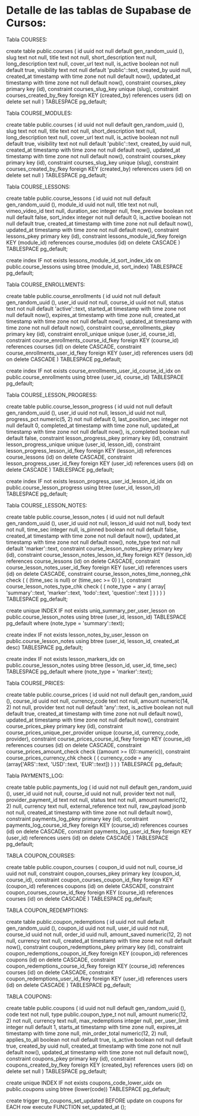 # Detalle de las tablas de Supabase de Cursos:

Tabla COURSES:

create table public.courses (
  id uuid not null default gen_random_uuid (),
  slug text not null,
  title text not null,
  short_description text null,
  long_description text null,
  cover_url text null,
  is_active boolean not null default true,
  visibility text not null default 'public'::text,
  created_by uuid null,
  created_at timestamp with time zone not null default now(),
  updated_at timestamp with time zone not null default now(),
  constraint courses_pkey primary key (id),
  constraint courses_slug_key unique (slug),
  constraint courses_created_by_fkey foreign KEY (created_by) references users (id) on delete set null
) TABLESPACE pg_default;

Tabla COURSE_MODULES:

create table public.courses (
  id uuid not null default gen_random_uuid (),
  slug text not null,
  title text not null,
  short_description text null,
  long_description text null,
  cover_url text null,
  is_active boolean not null default true,
  visibility text not null default 'public'::text,
  created_by uuid null,
  created_at timestamp with time zone not null default now(),
  updated_at timestamp with time zone not null default now(),
  constraint courses_pkey primary key (id),
  constraint courses_slug_key unique (slug),
  constraint courses_created_by_fkey foreign KEY (created_by) references users (id) on delete set null
) TABLESPACE pg_default;

Tabla COURSE_LESSONS:

create table public.course_lessons (
  id uuid not null default gen_random_uuid (),
  module_id uuid not null,
  title text not null,
  vimeo_video_id text null,
  duration_sec integer null,
  free_preview boolean not null default false,
  sort_index integer not null default 0,
  is_active boolean not null default true,
  created_at timestamp with time zone not null default now(),
  updated_at timestamp with time zone not null default now(),
  constraint lessons_pkey primary key (id),
  constraint lessons_module_id_fkey foreign KEY (module_id) references course_modules (id) on delete CASCADE
) TABLESPACE pg_default;

create index IF not exists lessons_module_id_sort_index_idx on public.course_lessons using btree (module_id, sort_index) TABLESPACE pg_default;

Tabla COURSE_ENROLLMENTS:

create table public.course_enrollments (
  id uuid not null default gen_random_uuid (),
  user_id uuid not null,
  course_id uuid not null,
  status text not null default 'active'::text,
  started_at timestamp with time zone not null default now(),
  expires_at timestamp with time zone null,
  created_at timestamp with time zone not null default now(),
  updated_at timestamp with time zone not null default now(),
  constraint course_enrollments_pkey primary key (id),
  constraint enroll_unique unique (user_id, course_id),
  constraint course_enrollments_course_id_fkey foreign KEY (course_id) references courses (id) on delete CASCADE,
  constraint course_enrollments_user_id_fkey foreign KEY (user_id) references users (id) on delete CASCADE
) TABLESPACE pg_default;

create index IF not exists course_enrollments_user_id_course_id_idx on public.course_enrollments using btree (user_id, course_id) TABLESPACE pg_default;

Tabla COURSE_LESSON_PROGRESS:

create table public.course_lesson_progress (
  id uuid not null default gen_random_uuid (),
  user_id uuid not null,
  lesson_id uuid not null,
  progress_pct numeric(5, 2) not null default 0,
  last_position_sec integer not null default 0,
  completed_at timestamp with time zone null,
  updated_at timestamp with time zone not null default now(),
  is_completed boolean null default false,
  constraint lesson_progress_pkey primary key (id),
  constraint lesson_progress_unique unique (user_id, lesson_id),
  constraint lesson_progress_lesson_id_fkey foreign KEY (lesson_id) references course_lessons (id) on delete CASCADE,
  constraint lesson_progress_user_id_fkey foreign KEY (user_id) references users (id) on delete CASCADE
) TABLESPACE pg_default;

create index IF not exists lesson_progress_user_id_lesson_id_idx on public.course_lesson_progress using btree (user_id, lesson_id) TABLESPACE pg_default;

Tabla COURSE_LESSON_NOTES:

create table public.course_lesson_notes (
  id uuid not null default gen_random_uuid (),
  user_id uuid not null,
  lesson_id uuid not null,
  body text not null,
  time_sec integer null,
  is_pinned boolean not null default false,
  created_at timestamp with time zone not null default now(),
  updated_at timestamp with time zone not null default now(),
  note_type text not null default 'marker'::text,
  constraint course_lesson_notes_pkey primary key (id),
  constraint course_lesson_notes_lesson_id_fkey foreign KEY (lesson_id) references course_lessons (id) on delete CASCADE,
  constraint course_lesson_notes_user_id_fkey foreign KEY (user_id) references users (id) on delete CASCADE,
  constraint course_lesson_notes_time_nonneg_chk check (
    (
      (time_sec is null)
      or (time_sec >= 0)
    )
  ),
  constraint course_lesson_notes_type_chk check (
    (
      note_type = any (
        array[
          'summary'::text,
          'marker'::text,
          'todo'::text,
          'question'::text
        ]
      )
    )
  )
) TABLESPACE pg_default;

create unique INDEX IF not exists uniq_summary_per_user_lesson on public.course_lesson_notes using btree (user_id, lesson_id) TABLESPACE pg_default
where
  (note_type = 'summary'::text);

create index IF not exists lesson_notes_by_user_lesson on public.course_lesson_notes using btree (user_id, lesson_id, created_at desc) TABLESPACE pg_default;

create index IF not exists lesson_markers_idx on public.course_lesson_notes using btree (lesson_id, user_id, time_sec) TABLESPACE pg_default
where
  (note_type = 'marker'::text);

Tabla COURSE_PRICES:

create table public.course_prices (
  id uuid not null default gen_random_uuid (),
  course_id uuid not null,
  currency_code text not null,
  amount numeric(14, 2) not null,
  provider text not null default 'any'::text,
  is_active boolean not null default true,
  created_at timestamp with time zone not null default now(),
  updated_at timestamp with time zone not null default now(),
  constraint course_prices_pkey primary key (id),
  constraint course_prices_unique_per_provider unique (course_id, currency_code, provider),
  constraint course_prices_course_id_fkey foreign KEY (course_id) references courses (id) on delete CASCADE,
  constraint course_prices_amount_check check ((amount >= (0)::numeric)),
  constraint course_prices_currency_chk check (
    (
      currency_code = any (array['ARS'::text, 'USD'::text, 'EUR'::text])
    )
  )
) TABLESPACE pg_default;

Tabla PAYMENTS_LOG:

create table public.payments_log (
  id uuid not null default gen_random_uuid (),
  user_id uuid not null,
  course_id uuid not null,
  provider text not null,
  provider_payment_id text not null,
  status text not null,
  amount numeric(12, 2) null,
  currency text null,
  external_reference text null,
  raw_payload jsonb not null,
  created_at timestamp with time zone not null default now(),
  constraint payments_log_pkey primary key (id),
  constraint payments_log_course_id_fkey foreign KEY (course_id) references courses (id) on delete CASCADE,
  constraint payments_log_user_id_fkey foreign KEY (user_id) references users (id) on delete CASCADE
) TABLESPACE pg_default;

TABLA COUPON_COURSES:

create table public.coupon_courses (
  coupon_id uuid not null,
  course_id uuid not null,
  constraint coupon_courses_pkey primary key (coupon_id, course_id),
  constraint coupon_courses_coupon_id_fkey foreign KEY (coupon_id) references coupons (id) on delete CASCADE,
  constraint coupon_courses_course_id_fkey foreign KEY (course_id) references courses (id) on delete CASCADE
) TABLESPACE pg_default;

TABLA COUPON_REDEMPTIONS:

create table public.coupon_redemptions (
  id uuid not null default gen_random_uuid (),
  coupon_id uuid not null,
  user_id uuid not null,
  course_id uuid not null,
  order_id uuid null,
  amount_saved numeric(12, 2) not null,
  currency text null,
  created_at timestamp with time zone not null default now(),
  constraint coupon_redemptions_pkey primary key (id),
  constraint coupon_redemptions_coupon_id_fkey foreign KEY (coupon_id) references coupons (id) on delete CASCADE,
  constraint coupon_redemptions_course_id_fkey foreign KEY (course_id) references courses (id) on delete CASCADE,
  constraint coupon_redemptions_user_id_fkey foreign KEY (user_id) references users (id) on delete CASCADE
) TABLESPACE pg_default;

TABLA COUPONS:

create table public.coupons (
  id uuid not null default gen_random_uuid (),
  code text not null,
  type public.coupon_type_t not null,
  amount numeric(12, 2) not null,
  currency text null,
  max_redemptions integer null,
  per_user_limit integer null default 1,
  starts_at timestamp with time zone null,
  expires_at timestamp with time zone null,
  min_order_total numeric(12, 2) null,
  applies_to_all boolean not null default true,
  is_active boolean not null default true,
  created_by uuid null,
  created_at timestamp with time zone not null default now(),
  updated_at timestamp with time zone not null default now(),
  constraint coupons_pkey primary key (id),
  constraint coupons_created_by_fkey foreign KEY (created_by) references users (id) on delete set null
) TABLESPACE pg_default;

create unique INDEX IF not exists coupons_code_lower_uidx on public.coupons using btree (lower(code)) TABLESPACE pg_default;

create trigger trg_coupons_set_updated BEFORE
update on coupons for EACH row
execute FUNCTION set_updated_at ();

